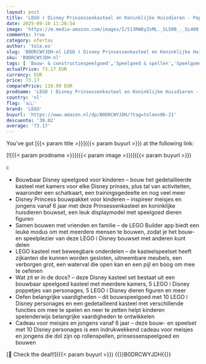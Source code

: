 ```yaml
---
layout: post
title: 'LEGO ǀ Disney Prinsessenkasteel en Koninklijke Huisdieren - Poppenhuis Speelgoed - Incl. Ariel  Rapunzel  Mulan  Jasmine en Vaiana Poppetjes en Dieren - Cadeau voor Meisjes 43267'
date: 2025-09-10 11:26:54
image: 'https://m.media-amazon.com/images/I/513RW8yZvML._SL500_._SL400_.jpg'
comments: true
category: ofertas
author: 'tole.es'
slug: 'B0DRCWYJDH-nl LEGO ǀ Disney Prinsessenkasteel en Koninklijke Huisdieren...'
sku: 'B0DRCWYJDH-nl'
tags: [ 'Bouw- & constructiespeelgoed','Speelgoed & spellen','Speelgoedbouwsets','lego','🇳🇱', ]
actualPrice: 73.17 EUR
currency: EUR
price: 73.17
comparePrice: 119.99 EUR
prodname: 'LEGO ǀ Disney Prinsessenkasteel en Koninklijke Huisdieren - Poppenhuis Speelgoed - Incl. Ariel  Rapunzel  Mulan  Jasmine en Vaiana Poppetjes en Dieren - Cadeau voor Meisjes 43267'
country: 'nl'
flag: '🇳🇱'
brand: 'LEGO'
buyurl: 'https://www.amazon.nl/dp/B0DRCWYJDH/?tag=tolees0b-21'
descuento: '39.02'
average: '73.17'
---
```


You've got [{{< param title >}}]({{< param buyurl >}}) at the following link:

[![{{< param prodname >}}]({{< param image >}})]({{< param buyurl >}})

ℹ️:

- Bouwbaar Disney speelgoed voor kinderen – bouw het gedetailleerde kasteel met kamers voor elke Disney prinses, plus tal van activiteiten, waaronder een schatkaart, een trainingsgedeelte en nog veel meer
- Disney Princess bouwpakket voor kinderen – inspireer meisjes en jongens vanaf 6 jaar met deze Prinsessenkasteel en koninklijke huisdieren bouwset, een leuk displaymodel met speelgoed dieren figuren
- Samen bouwen met vrienden en familie – de LEGO Builder app biedt een leuke modus om met meerdere mensen te bouwen, zodat je het bouw- en speelplezier van deze LEGO ǀ Disney bouwset met anderen kunt delen
- LEGO kasteel met beweegbare onderdelen – de kasteelspeelset heeft zijkanten die kunnen worden gesloten, uitneembare meubels, een verborgen grot, een waterval die open kan en een pijl en boog om mee te oefenen
- Wat zit er in de doos? – deze Disney kasteel set bestaat uit een bouwbaar speelgoed kasteel met meerdere kamers, 5 LEGO ǀ Disney poppetjes van personages, 5 LEGO ǀ Disney dieren figuren en meer
- Oefen belangrijke vaardigheden – dit bouwspeelgoed met 10 LEGO ǀ Disney personages en een gedetailleerd kasteel met verschillende functies om mee te spelen en neer te zetten helpt kinderen spelenderwijs belangrijke vaardigheden te ontwikkelen
- Cadeau voor meisjes en jongens vanaf 6 jaar – deze bouw- en speelset met 10 Disney personages is een indrukwekkend cadeau voor meisjes en jongens die dol zijn op rollenspellen, prinsessenspeelgoed en bouwen

[🛒 Check the deal!!]({{< param buyurl >}})
{{<world>}}B0DRCWYJDH{{</world>}}
